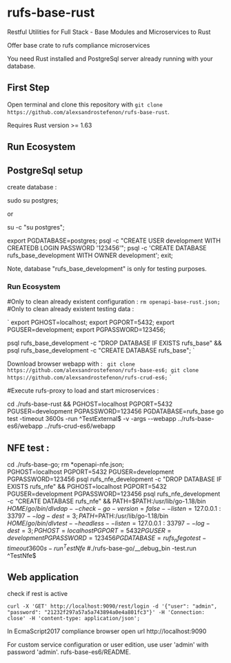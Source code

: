 # rufs-base-rust
Restful Utilities for Full Stack - Base Modules and Microservices to Rust

Offer base crate to rufs compliance microservices

You need Rust installed and PostgreSql server already running with your database.

## First Step

Open terminal and clone this repository with `git clone https://github.com/alexsandrostefenon/rufs-base-rust`.

Requires Rust version >= 1.63

## Run Ecosystem

## PostgreSql setup

create database :

sudo su postgres;

or

su -c "su postgres";

export PGDATABASE=postgres;
psql -c "CREATE USER development WITH CREATEDB LOGIN PASSWORD '123456'";
psql -c 'CREATE DATABASE rufs_base_development WITH OWNER development';
exit;

Note, database "rufs_base_development" is only for testing purposes.

### Run Ecosystem

#Only to clean already existent configuration :
`
rm openapi-base-rust.json;
`
#Only to clean already existent testing data :

`
export PGHOST=localhost;
export PGPORT=5432;
export PGUSER=development;
export PGPASSWORD=123456;

psql rufs_base_development -c "DROP DATABASE IF EXISTS rufs_base" &&
psql rufs_base_development -c "CREATE DATABASE rufs_base";
`

Download browser webapp with :
`
git clone https://github.com/alexsandrostefenon/rufs-base-es6;
git clone https://github.com/alexsandrostefenon/rufs-crud-es6;`
`

#Execute rufs-proxy to load and start microservices :

cd ./rufs-base-rust &&
PGHOST=localhost PGPORT=5432 PGUSER=development PGPASSWORD=123456 PGDATABASE=rufs_base go test -timeout 3600s -run ^TestExternal$ -v -args --webapp ../rufs-base-es6/webapp ../rufs-crud-es6/webapp

## NFE test :
cd ./rufs-base-go;
rm *openapi-nfe.json; \
PGHOST=localhost PGPORT=5432 PGUSER=development PGPASSWORD=123456 psql rufs_nfe_development -c "DROP DATABASE IF EXISTS rufs_nfe" &&
PGHOST=localhost PGPORT=5432 PGUSER=development PGPASSWORD=123456 psql rufs_nfe_development -c "CREATE DATABASE rufs_nfe" &&
PATH=$PATH:/usr/lib/go-1.18/bin $HOME/go/bin/dlv dap --check-go-version=false --listen=127.0.0.1:33797 --log-dest=3;
PATH=$PATH:/usr/lib/go-1.18/bin $HOME/go/bin/dlv test --headless --listen=127.0.0.1:33797 --log-dest=3;
PGHOST=localhost PGPORT=5432 PGUSER=development PGPASSWORD=123456 PGDATABASE=rufs_nfe go test -timeout 3600s -run ^TestNfe$
#./rufs-base-go/__debug_bin -test.run ^TestNfe$


## Web application

check if rest is active

`
curl -X 'GET' http://localhost:9090/rest/login -d '{"user": "admin", "password": "21232f297a57a5a743894a0e4a801fc3"}' -H 'Connection: close' -H 'content-type: application/json';
`

In EcmaScript2017 compliance browser open url http://localhost:9090

For custom service configuration or user edition, use user 'admin' with password 'admin'.
rufs-base-es6/README.
